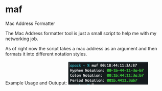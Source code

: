 # maf
Mac Address Formatter

The Mac Address formatter tool is just a small script to help me with my networking job.

As of right now the script takes a mac address as an argument and then formats it into different notation styles.

Example Usage and Outuput:
<img src="./assets/example1.png" width="250"/>